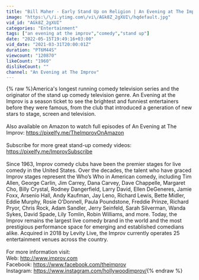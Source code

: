 ```yaml
---
title: "Bill Maher - Early Stand Up on Religion | An Evening at The Improv"
image: "https:\/\/i.ytimg.com\/vi\/AGk8Z_2gXUI\/hqdefault.jpg"
vid_id: "AGk8Z_2gXUI"
categories: "Entertainment"
tags: ["an evening at the improv","comedy","stand up"]
date: "2022-05-15T19:49:16+03:00"
vid_date: "2021-03-31T20:00:01Z"
duration: "PT6M44S"
viewcount: "120870"
likeCount: "1960"
dislikeCount: ""
channel: "An Evening at The Improv"
---
```

{% raw %}America's longest running comedy television series and the originator of the stand up comedy television genre. An Evening at the Improv is a season ticket to see the brightest and funniest entertainers before they were famous, from the club that introduced a generation of new stars to stage, screen and television.<br /><br />Also available on Amazon to watch full episodes of An Evening at The Improv: <a rel="nofollow" target="blank" href="https://pixelfy.me/TheImprovOnAmazon">https://pixelfy.me/TheImprovOnAmazon</a><br /><br />Subscribe for more great stand-up comedy videos: <a rel="nofollow" target="blank" href="https://pixelfy.me/ImprovSubscribe">https://pixelfy.me/ImprovSubscribe</a><br /><br />Since 1963, Improv comedy clubs have been the premier stages for live comedy in the United States. Over the decades, the talent who have graced Improv stages represent the Who’s Who in American comedy, including Tim Allen, George Carlin, Jim Carrey, Dana Carvey, Dave Chappelle, Margaret Cho, Billy Crystal, Rodney Dangerfield, Larry David, Ellen DeGeneres, Jamie Foxx, Arsenio Hall, Andy Kaufman, Jay Leno, Richard Lewis, Bette Midler, Eddie Murphy, Rosie O’Donnell, Paula Poundstone, Freddie Prinze, Richard Pryor, Chris Rock, Adam Sandler, Jerry Seinfeld, Sarah Silverman, Wanda Sykes, David Spade, Lily Tomlin, Robin Williams, and more. Today, the Improv remains the largest live comedy brand in the world and the most prestigious performance space for emerging and established comedians alike. Acquired in 2018 by Levity Live, the Improv currently operates 25 entertainment venues across the country. <br /><br />For more information visit:<br />Web: <a rel="nofollow" target="blank" href="http://www.improv.com">http://www.improv.com</a><br />Facebook: <a rel="nofollow" target="blank" href="https://www.facebook.com/theimprov">https://www.facebook.com/theimprov</a><br />Instagram: <a rel="nofollow" target="blank" href="https://www.instagram.com/hollywoodimprov/">https://www.instagram.com/hollywoodimprov/</a>{% endraw %}
